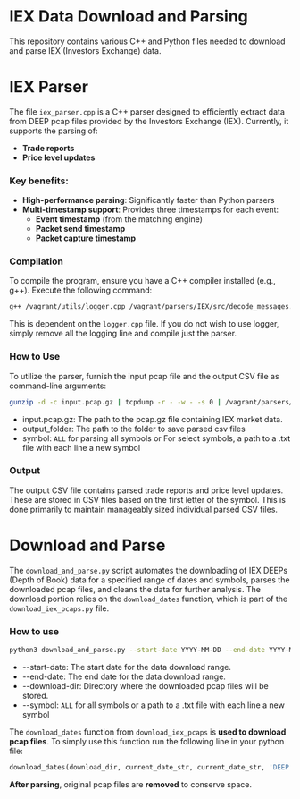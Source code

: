 # IEX Data Download and Parsing

This repository contains various C++ and Python files needed to download and parse IEX (Investors Exchange) data.

**IEX Parser**
=============================

The file `iex_parser.cpp` is a  C++ parser designed to efficiently extract data from DEEP pcap files provided by the Investors Exchange (IEX). Currently, it supports the parsing of:

* **Trade reports**
* **Price level updates**

### Key benefits:

* **High-performance parsing**: Significantly faster than Python parsers
* **Multi-timestamp support**: Provides three timestamps for each event:
	+ **Event timestamp** (from the matching engine)
	+ **Packet send timestamp**
	+ **Packet capture timestamp**


### Compilation
To compile the program, ensure you have a C++ compiler installed (e.g., g++). Execute the following command:

```bash
g++ /vagrant/utils/logger.cpp /vagrant/parsers/IEX/src/decode_messages.cpp /vagrant/parsers/IEX/src/iex_parser.cpp -o /vagrant/parsers/IEX/src/iex_parser.out
```
This is dependent on the `logger.cpp` file. If you do not wish to use logger, simply remove all the logging line and compile just the parser.
### How to Use
To utilize the parser, furnish the input pcap file and the output CSV file as command-line arguments:

```bash
gunzip -d -c input.pcap.gz | tcpdump -r - -w - -s 0 | /vagrant/parsers/IEX/src/iex_parser.out /dev/stdin output_folder symbol
```

- input.pcap.gz: The path to the pcap.gz file containing IEX market data.
- output_folder: The path to the folder to save parsed csv files
- symbol:
            `ALL` for parsing all symbols or
            For select symbols, a path to a .txt file with each line a new symbol

### Output
The output CSV file contains parsed trade reports and price level updates. These are stored in CSV files based on the first letter of the symbol. This is done primarily to maintain manageably sized individual parsed CSV files.

**Download and Parse**
======================

The `download_and_parse.py` script automates the downloading of IEX DEEPs (Depth of Book) data for a specified range of dates and symbols, parses the downloaded pcap files, and cleans the data for further analysis. The download portion relies on the `download_dates` function, which is part of the `download_iex_pcaps.py` file.

### How to use

```bash
python3 download_and_parse.py --start-date YYYY-MM-DD --end-date YYYY-MM-DD --download-dir /path/to/download/directory --symbol {symbol}
```

- --start-date: The start date for the data download range.
- --end-date: The end date for the data download range.
- --download-dir: Directory where the downloaded pcap files will be stored.
- --symbol: `ALL` for all symbols or a path to a .txt file with each line a new symbol

The `download_dates` function from `download_iex_pcaps` is **used to download pcap files**. 
To simply use this function run the following line in your python file:
```python
download_dates(download_dir, current_date_str, current_date_str, 'DEEP')
```
**After parsing**, original pcap files are **removed** to conserve space. 